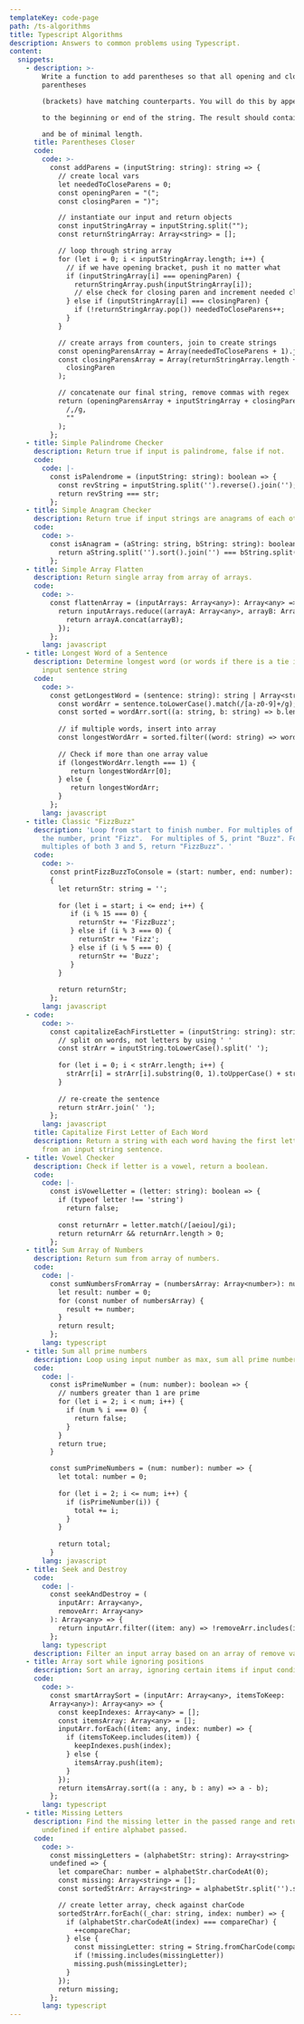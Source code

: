 ```yaml
---
templateKey: code-page
path: /ts-algorithms
title: Typescript Algorithms
description: Answers to common problems using Typescript.
content:
  snippets:
    - description: >-
        Write a function to add parentheses so that all opening and closing
        parentheses

        (brackets) have matching counterparts. You will do this by appending parenthesis

        to the beginning or end of the string. The result should contain the original string,

        and be of minimal length.
      title: Parentheses Closer
      code:
        code: >-
          const addParens = (inputString: string): string => {
            // create local vars
            let neededToCloseParens = 0;
            const openingParen = "(";
            const closingParen = ")";

            // instantiate our input and return objects
            const inputStringArray = inputString.split("");
            const returnStringArray: Array<string> = [];

            // loop through string array
            for (let i = 0; i < inputStringArray.length; i++) {
              // if we have opening bracket, push it no matter what
              if (inputStringArray[i] === openingParen) {
                returnStringArray.push(inputStringArray[i]);
                // else check for closing paren and increment needed closing parens
              } else if (inputStringArray[i] === closingParen) {
                if (!returnStringArray.pop()) neededToCloseParens++;
              }
            }

            // create arrays from counters, join to create strings
            const openingParensArray = Array(neededToCloseParens + 1).join(openingParen);
            const closingParensArray = Array(returnStringArray.length + 1).join(
              closingParen
            );

            // concatenate our final string, remove commas with regex
            return (openingParensArray + inputStringArray + closingParensArray).replace(
              /,/g,
              ""
            );
          };
    - title: Simple Palindrome Checker
      description: Return true if input is palindrome, false if not.
      code:
        code: |-
          const isPalendrome = (inputString: string): boolean => {
            const revString = inputString.split('').reverse().join('');
            return revString === str;
          };
    - title: Simple Anagram Checker
      description: Return true if input strings are anagrams of each other.
      code:
        code: >-
          const isAnagram = (aString: string, bString: string): boolean => {
            return aString.split('').sort().join('') === bString.split('').sort().join('');
          };
    - title: Simple Array Flatten
      description: Return single array from array of arrays.
      code:
        code: >-
          const flattenArray = (inputArrays: Array<any>): Array<any> => {
            return inputArrays.reduce((arrayA: Array<any>, arrayB: Array<any>) => {
              return arrayA.concat(arrayB);
            });
          };
        lang: javascript
    - title: Longest Word of a Sentence
      description: Determine longest word (or words if there is a tie in length) from
        input sentence string
      code:
        code: >-
          const getLongestWord = (sentence: string): string | Array<string> => {
            const wordArr = sentence.toLowerCase().match(/[a-z0-9]+/g);
            const sorted = wordArr.sort((a: string, b: string) => b.length - a.length);
            
            // if multiple words, insert into array
            const longestWordArr = sorted.filter((word: string) => word.length === sorted[0].length);
            
            // Check if more than one array value
            if (longestWordArr.length === 1) {
               return longestWordArr[0];
            } else {
               return longestWordArr;
            }
          };
        lang: javascript
    - title: Classic "FizzBuzz"
      description: 'Loop from start to finish number. For multiples of 3, instead of
        the number, print "Fizz".  For multiples of 5, print "Buzz". For
        multiples of both 3 and 5, return "FizzBuzz". '
      code:
        code: >-
          const printFizzBuzzToConsole = (start: number, end: number): string =>
          {
            let returnStr: string = '';
            
            for (let i = start; i <= end; i++) {
               if (i % 15 === 0) {
                 returnStr += 'FizzBuzz';
               } else if (i % 3 === 0) {
                 returnStr += 'Fizz';
               } else if (i % 5 === 0) {
                 returnStr += 'Buzz';
               }
            }
            
            return returnStr;
          };
        lang: javascript
    - code:
        code: >-
          const capitalizeEachFirstLetter = (inputString: string): string => {
            // split on words, not letters by using ' '
            const strArr = inputString.toLowerCase().split(' ');
            
            for (let i = 0; i < strArr.length; i++) {
              strArr[i] = strArr[i].substring(0, 1).toUpperCase() + strArr[i].substring(1);
            }
            
            // re-create the sentence
            return strArr.join(' ');
          };
        lang: javascript
      title: Capitalize First Letter of Each Word
      description: Return a string with each word having the first letter capitalized
        from an input string sentence.
    - title: Vowel Checker
      description: Check if letter is a vowel, return a boolean.
      code:
        code: |-
          const isVowelLetter = (letter: string): boolean => {
            if (typeof letter !== 'string')
              return false;
            
            const returnArr = letter.match(/[aeiou]/gi);
            return returnArr && returnArr.length > 0;
          };
    - title: Sum Array of Numbers
      description: Return sum from array of numbers.
      code:
        code: |-
          const sumNumbersFromArray = (numbersArray: Array<number>): number => {
            let result: number = 0;
            for (const number of numbersArray) {
              result += number;
            }
            return result;
          };
        lang: typescript
    - title: Sum all prime numbers
      description: Loop using input number as max, sum all prime numbers in that range.
      code:
        code: |-
          const isPrimeNumber = (num: number): boolean => {
            // numbers greater than 1 are prime
            for (let i = 2; i < num; i++) {
              if (num % i === 0) {
                return false;
              }
            }
            return true;
          }

          const sumPrimeNumbers = (num: number): number => {
            let total: number = 0;
            
            for (let i = 2; i <= num; i++) {
              if (isPrimeNumber(i)) {
                total += i;
              }
            }
            
            return total;
          }
        lang: javascript
    - title: Seek and Destroy
      code:
        code: |-
          const seekAndDestroy = (
            inputArr: Array<any>,
            removeArr: Array<any>
          ): Array<any> => {
            return inputArr.filter((item: any) => !removeArr.includes(item));
          };
        lang: typescript
      description: Filter an input array based on an array of remove values.
    - title: Array sort while ignoring positions
      description: Sort an array, ignoring certain items if input condition is met.
      code:
        code: >-
          const smartArraySort = (inputArr: Array<any>, itemsToKeep:
          Array<any>): Array<any> => {
            const keepIndexes: Array<any> = [];
            const itemsArray: Array<any> = [];
            inputArr.forEach((item: any, index: number) => {
              if (itemsToKeep.includes(item)) {
                keepIndexes.push(index);
              } else {
                itemsArray.push(item);
              }
            });
            return itemsArray.sort((a : any, b : any) => a - b);
          };
        lang: typescript
    - title: Missing Letters
      description: Find the missing letter in the passed range and return it. Return
        undefined if entire alphabet passed.
      code:
        code: >-
          const missingLetters = (alphabetStr: string): Array<string> |
          undefined => {
            let compareChar: number = alphabetStr.charCodeAt(0);
            const missing: Array<string> = [];
            const sortedStrArr: Array<string> = alphabetStr.split('').sort();

            // create letter array, check against charCode
            sortedStrArr.forEach((_char: string, index: number) => {
              if (alphabetStr.charCodeAt(index) === compareChar) {
                ++compareChar;
              } else {
                const missingLetter: string = String.fromCharCode(compareChar);
                if (!missing.includes(missingLetter))
                missing.push(missingLetter);
              }
            });
            return missing;
          };
        lang: typescript
---
```

